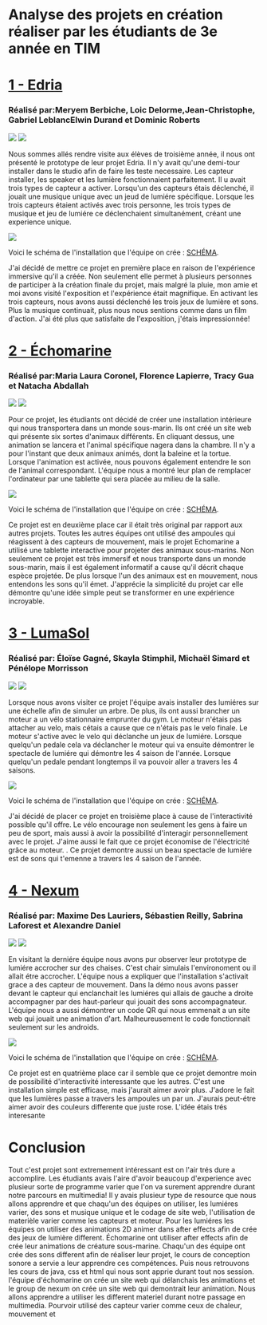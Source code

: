 <h1>Analyse des projets en création réaliser par les étudiants de 3e année en TIM</h1>

<h1><a href="https://tim-montmorency.com/2023/projets/EDRIA/docs/web/index.html">1 - Edria</a></h1>
<h3>Réalisé par:Meryem Berbiche, Loic Delorme,Jean-Christophe, Gabriel LeblancElwin Durand et Dominic Roberts</h3>
<img src="Photo/edria_demo.png">
<img src="Photo/edria_ordinateur.png">

Nous sommes allés rendre visite aux élèves de troisième année, il nous ont présenté le prototype de leur projet Edria. Il n'y avait qu'une demi-tour installer dans le studio afin de faire les teste necessaire. Les capteur installer, les speaker et les lumière fonctionnaient parfaitement. Il u avait trois types de capteur a activer. Lorsqu'un des capteurs étais déclenché, il jouait une musique unique avec un jeud de lumiére spécifique. Lorsque les trois capteurs étaient activés avec trois personne, les trois types de musique et jeu de lumiére ce déclenchaient simultanément, créant une experience unique.

<img src="Photo/edria_shema.png">

Voici le schéma de l'installation que l'équipe on crée : <a href="https://github.com/F-C-A/EDRIA/blob/main/docs/medias/schema_electrique.png">SCHÉMA</a>. 

J'ai décidé de mettre ce projet en première place en raison de l'expérience immersive qu'il a créée. Non seulement elle permet à plusieurs personnes de participer à la création finale du projet, mais malgré la pluie, mon amie et moi avons visité l'exposition et l'expérience était magnifique. En activant les trois capteurs, nous avons aussi déclenché les trois jeux de lumière et sons. Plus la musique continuait, plus nous nous sentions comme dans un film d'action. J'ai été plus que satisfaite de l'exposition, j'étais impressionnée!

<h1><a href="https://tim-montmorency.com/2023/projets/Echomarine/docs/web/index.html">2 - Échomarine</a></h1>
<h3>Réalisé par:Maria Laura Coronel, Florence Lapierre, Tracy Gua et Natacha Abdallah </h3>

<img src="Photo/echomarine_debut_projet2.png">
<img src="Photo/echomarine_debut_projet.png">

Pour ce projet, les étudiants ont décidé de créer une installation intérieure qui nous transportera dans un monde sous-marin. Ils ont créé un site web qui présente six sortes d'animaux différents. En cliquant dessus, une animation se lancera et l'animal spécifique nagera dans la chambre. Il n'y a pour l'instant que deux animaux animés, dont la baleine et la tortue. Lorsque l'animation est activée, nous pouvons également entendre le son de l'animal correspondant. L'équipe nous a montré leur plan de remplacer l'ordinateur par une tablette qui sera placée au milieu de la salle.

<img src="Photo/echomarine_shema.png">

Voici le schéma de l'installation que l'équipe on crée : <a href="https://github.com/Echomarine/Echomarine/tree/main/docs/preproduction#plantation">SCHÉMA</a>.

Ce projet est en deuxième place car il était très original par rapport aux autres projets. Toutes les autres équipes ont utilisé des ampoules qui réagissent à des capteurs de mouvement, mais le projet Echomarine a utilisé une tablette interactive pour projeter des animaux sous-marins. Non seulement ce projet est très immersif et nous transporte dans un monde sous-marin, mais il est également informatif a cause qu'il décrit chaque espèce projetée. De plus lorsque l'un des animaux est en mouvement, nous entendons les sons qu'il émet. J'apprécie la simplicité du projet car elle démontre qu'une idée simple peut se transformer en une expérience incroyable.

<h1><a href="https://tim-montmorency.com/2023/projets/LumaSol/docs/web/index.html">3 - LumaSol</a></h1>
<h3>Réalisé par: Éloïse Gagné, Skayla Stimphil, Michaël Simard et Pénélope Morrisson</h3>

<img src="Photo/lumasol_debut_lumiere (1).png">
<img src="Photo/lumasol_debut_moteur (1).png">

Lorsque nous avons visiter ce projet l'équipe avais installer des lumiéres sur une échelle afin de simuler un arbre. De plus, ils ont aussi brancher un moteur a un vélo stationnaire emprunter du gym. Le moteur n'étais pas attacher au velo, mais cétais a cause que ce n'étais pas le velo finale.  Le moteur s'active avec le velo qui déclanche un jeux de lumiére. Lorsque quelqu'un pedale cela va déclancher le moteur qui va ensuite démontrer le spectacle de lumiére qui démontre les 4 saison de l'année. Lorsque quelqu'un pedale pendant longtemps il va pouvoir aller a travers les 4 saisons. 

<img src="Photo/lumasol_shema.png">

Voici le schéma de l'installation que l'équipe on crée : <a href="https://user-images.githubusercontent.com/70410591/215125260-d78220d7-4583-489d-9c77-34b1653faafd.png
">SCHÉMA</a>.

J'ai décidé de placer ce projet en troisième place à cause de l'interactivité possible qu'il offre. Le vélo encourage non seulement les gens à faire un peu de sport, mais aussi à avoir la possibilité d'interagir personnellement avec le projet. J'aime aussi le fait que ce projet économise de l'électricité grâce au moteur. . Ce projet demontre aussi un beau spectacle de lumiére est de sons qui t'emenne a travers les 4 saison de l'année.

<h1><a href="https://tim-montmorency.com/2023/projets/Nexum/docs/web/index.html">4 - Nexum</a></h1>
<h3>Réalisé par: Maxime Des Lauriers, Sébastien Reilly, Sabrina Laforest et  Alexandre Daniel</h3>

<img src="Photo/nexum_demo_lumiere.png">
<img src="Photo/nexum_ordinateur.png">

En visitant la derniére équipe nous avons pur observer leur prototype de lumiére accrocher sur des chaises. C'est chair simulais l'environoment ou il allait étre accrocher. L'équipe nous a expliquer que l'installation s'activait grace a des capteur de mouvement. Dans la démo nous avons passer devant le capteur qui enclanchait les lumiéres qui allais de gauche a droite accompagner par des haut-parleur qui jouait des sons accompagnateur. L'équipe nous a aussi démontrer un code QR qui nous emmenait a un site web qui jouait une animation d'art. Malheureusement le code fonctionnait seulement sur les androids. 

<img src="Photo/nexum_shema.png">

Voici le schéma de l'installation que l'équipe on crée : <a href="https://tim-montmorency.com/2023/projets/Nexum/docs/journaux/medias/prise_1.png">SCHÉMA</a>.

Ce projet est en quatrième place car il semble que ce projet demontre moin de possibilité d'interactivité interessante que les autres. C'est une installation simple est efficase, mais j'aurait aimer avoir plus. J'adore le fait que les lumières passe a travers les ampoules un par un. J'aurais peut-étre aimer avoir des couleurs differente que juste rose. L'idée étais trés interesante 


<h1>Conclusion</h1>

Tout c'est projet sont extremement intéressant est on l'air trés dure a accomplire. Les étudiants avais l'aire d'avoir beaucoup d'experience avec plusieur sorte de programme varier que l'on va surement apprendre durant notre parcours en multimedia! Il y avais plusieur type de resource que nous allons apprendre et que chaqu'un des équipes on utiliser, les lumiéres varier, des sons et musique unique et le codage de site web, l'utilisation de materièle varier comme les capteurs et moteur. Pour les lumiéres les équipes on utiliser des animations 2D animer dans after effects afin de crée des jeux de lumière different. Échomarine ont utiliser after effects afin de crée leur animations de créature sous-marine. Chaqu'un des équipe ont crée des sons different afin de réaliser leur projet, le cours de conception sonore a servie a leur apprendre ces compétences. Puis nous retrouvons les cours de java, css et html qui nous sont apprie durant tout nos session. l'équipe d'échomarine on crée un site web qui délanchais les animations et le group de nexum on crée un site web qui demontrait leur animation. Nous allons apprendre a utiliser les different materiel durant notre passage en multimedia. Pourvoir utilisé des capteur varier comme ceux de chaleur, mouvement et 


